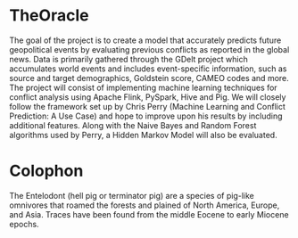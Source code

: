 # TheOracle

The goal of the project is to create a model that accurately predicts future geopolitical events by evaluating previous conflicts 
as reported in the global news. Data is primarily gathered through the GDelt project which accumulates world events and includes
event-specific information, such as source and target demographics, Goldstein score, CAMEO codes and more. 
The project will consist of implementing machine learning techniques for conflict analysis using Apache Flink, PySpark,
Hive and Pig. We will closely follow the framework set up by Chris Perry (Machine Learning and Conflict Prediction: A Use Case)
and hope to improve upon his results by including additional features. Along with the Naive Bayes and Random Forest algorithms
used by Perry, a Hidden Markov Model will also be evaluated. 

# Colophon

The Entelodont (hell pig or terminator pig) are a species of pig-like omnivores that roamed the forests and plained of North America, Europe, and Asia. Traces have been found from the middle Eocene to early Miocene epochs. 
